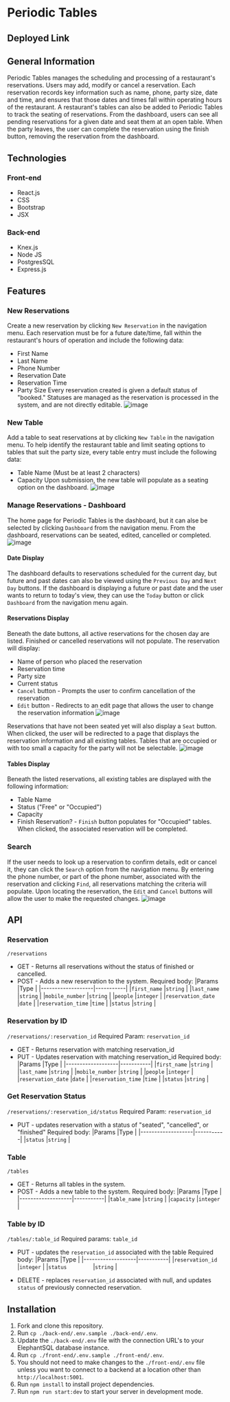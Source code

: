 # Periodic Tables
## Deployed Link

## General Information

Periodic Tables manages the scheduling and processing of a restaurant's reservations. Users may add, modify or cancel a reservation. Each reservation records key information such as name, phone, party size, date and time, and ensures that those dates and times fall within operating hours of the restaurant. A restaurant's tables can also be added to Periodic Tables to track the seating of reservations. From the dashboard, users can see all pending reservations for a given date and seat them at an open table. When the party leaves, the user can complete the reservation using the finish button, removing the reservation from the dashboard.

## Technologies
### Front-end
- React.js
- CSS
- Bootstrap
- JSX
### Back-end
- Knex.js
- Node JS
- PostgresSQL
- Express.js

## Features
### New Reservations
Create a new reservation by clicking `New Reservation` in the navigation menu. Each reservation must be for a future date/time, fall within the restaurant's hours of operation and include the following data:
- First Name
- Last Name
- Phone Number
- Reservation Date
- Reservation Time
- Party Size
Every reservation created is given a default status of "booked." Statuses are managed as the reservation is processed in the system, and are not directly editable.
![image](https://user-images.githubusercontent.com/92411694/178296696-97f68981-405e-4a57-bb10-f7a388daf061.png)

### New Table
Add a table to seat reservations at by clicking `New Table` in the navigation menu. To help identify the restaurant table and limit seating options to tables that suit the party size, every table entry must include the following data:
- Table Name (Must be at least 2 characters)
- Capacity
Upon submission, the new table will populate as a seating option on the dashboard.
![image](https://user-images.githubusercontent.com/92411694/178296801-e900bdd9-e571-46e2-95be-233b1692272a.png)

### Manage Reservations - Dashboard
The home page for Periodic Tables is the dashboard, but it can alse be selected by clicking `Dashboard` from the navigation menu. From the dashboard, reservations can be seated, edited, cancelled or completed.
![image](https://user-images.githubusercontent.com/92411694/178296198-3a3508ea-e4e4-457d-9b6f-6c8d702c2a1d.png)

#### Date Display
The dashboard defaults to reservations scheduled for the current day, but future and past dates can also be viewed using the `Previous Day` and `Next Day` buttons. If the dashboard is displaying a future or past date and the user wants to return to today's view, they can use the `Today` button or click `Dashboard` from the navigation menu again.

#### Reservations Display
Beneath the date buttons, all active reservations for the chosen day are listed. Finished or cancelled reservations will not populate. The reservation will display:
- Name of person who placed the reservation
- Reservation time
- Party size
- Current status
- `Cancel` button - Prompts the user to confirm cancellation of the reservation
- `Edit` button - Redirects to an edit page that allows the user to change the reservation information
![image](https://user-images.githubusercontent.com/92411694/178296461-196767c3-289c-42f0-b127-e528393c7216.png)

Reservations that have not been seated yet will also display a `Seat` button. When clicked, the user will be redirected to a page that displays the reservation information and all existing tables. Tables that are occupied or with too small a capacity for the party will not be selectable.
![image](https://user-images.githubusercontent.com/92411694/178296058-0aea1038-47d6-433e-a1d9-ff0adf1bd13c.png)

#### Tables Display
Beneath the listed reservations, all existing tables are displayed with the following information:
- Table Name
- Status ("Free" or "Occupied")
- Capacity
- Finish Reservation? - `Finish` button populates for "Occupied" tables. When clicked, the associated reservation will be completed.

### Search
If the user needs to look up a reservation to confirm details, edit or cancel it, they can click the `Search` option from the navigation menu. By entering the phone number, or part of the phone number, associated with the reservation and clicking `Find`, all reservations matching the criteria will populate. Upon locating the reservation, the `Edit` and `Cancel` buttons will allow the user to make the requested changes.
![image](https://user-images.githubusercontent.com/92411694/178296610-f77c5961-4ce0-41b9-b67b-708b3cc0970c.png)

## API
### Reservation 
`/reservations`
- GET - Returns all reservations without the status of finished or cancelled.
- POST - Adds a new reservation to the system.
    Required body:
    |Params             |Type       |
    |-------------------|-----------|
    |`first_name`       |`string`   |
    |`last_name`        |`string`   |
    |`mobile_number`    |`string`   |
    |`people`           |`integer`  |
    |`reservation_date` |`date`     |
    |`reservation_time` |`time`     |
    |`status`           |`string`   |



### Reservation by ID
`/reservations/:reservation_id`
Required Param: `reservation_id`
- GET - Returns reservation with matching reservation_id
- PUT - Updates reservation with matching reservation_id
    Required body:
    |Params             |Type       |
    |-------------------|-----------|
    |`first_name`       |`string`   |
    |`last_name`        |`string`   |
    |`mobile_number`    |`string`   |
    |`people`           |`integer`  |
    |`reservation_date` |`date`     |
    |`reservation_time` |`time`     |
    |`status`           |`string`   |


### Get Reservation Status
`/reservations/:reservation_id/status`
Required Param: `reservation_id`
- PUT - updates reservation with a status of "seated", "cancelled", or "finished"
    Required body:
    |Params             |Type       |
    |-------------------|-----------|
    |`status`           |`string`   |

### Table
`/tables`
- GET - Returns all tables in the system.
- POST - Adds a new table to the system.
    Required body:
    |Params             |Type       |
    |-------------------|-----------|
    |`table_name`       |`string`   |
    |`capacity`         |`integer`  |

### Table by ID
`/tables/:table_id`
Required params: `table_id`
- PUT - updates the `reservation_id` associated with the table
    Required body:
    |Params             |Type       |
    |-------------------|-----------|
    |`reservation_id`   |`integer`  |
    |`status        `   |`string`   |

- DELETE - replaces `reservation_id` associated with null, and updates `status` of previously connected reservation.


## Installation

1. Fork and clone this repository.
1. Run `cp ./back-end/.env.sample ./back-end/.env`.
1. Update the `./back-end/.env` file with the connection URL's to your ElephantSQL database instance.
1. Run `cp ./front-end/.env.sample ./front-end/.env`.
1. You should not need to make changes to the `./front-end/.env` file unless you want to connect to a backend at a location other than `http://localhost:5001`.
1. Run `npm install` to install project dependencies.
1. Run `npm run start:dev` to start your server in development mode.


